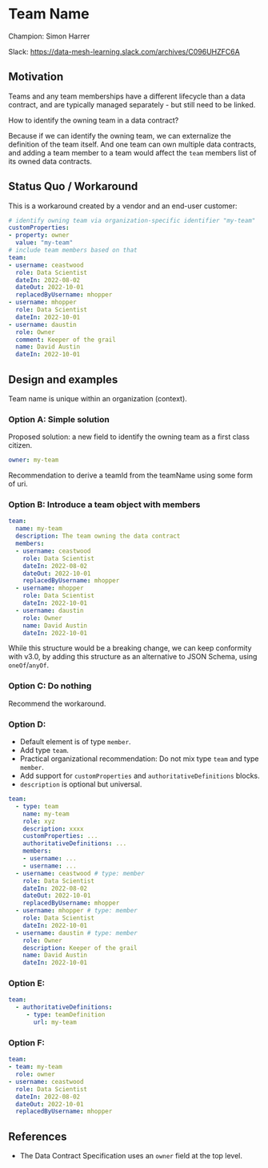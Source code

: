 # Team Name

Champion: Simon Harrer

Slack: https://data-mesh-learning.slack.com/archives/C096UHZFC6A 

## Motivation

Teams and any team memberships have a different lifecycle than a data contract, and are typically managed separately - but still need to be linked.

How to identify the owning team in a data contract?

Because if we can identify the owning team, we can externalize the definition of the team itself.
And one team can own multiple data contracts, and adding a team member to a team would affect the `team` members list of its owned data contracts.

## Status Quo / Workaround

This is a workaround created by a vendor and an end-user customer:

```yaml
# identify owning team via organization-specific identifier "my-team"
customProperties:
- property: owner
  value: "my-team"
# include team members based on that
team:
- username: ceastwood
  role: Data Scientist
  dateIn: 2022-08-02
  dateOut: 2022-10-01
  replacedByUsername: mhopper
- username: mhopper
  role: Data Scientist
  dateIn: 2022-10-01
- username: daustin
  role: Owner
  comment: Keeper of the grail
  name: David Austin
  dateIn: 2022-10-01
```


## Design and examples

Team name is unique within an organization (context).

### Option A: Simple solution

Proposed solution: a new field to identify the owning team as a first class citizen.

```yaml
owner: my-team
```

Recommendation to derive a teamId from the teamName using some form of uri.

### Option B: Introduce a team object with members

```yaml
team:
  name: my-team
  description: The team owning the data contract
  members:
  - username: ceastwood
    role: Data Scientist
    dateIn: 2022-08-02
    dateOut: 2022-10-01
    replacedByUsername: mhopper
  - username: mhopper
    role: Data Scientist
    dateIn: 2022-10-01
  - username: daustin
    role: Owner
    name: David Austin
    dateIn: 2022-10-01
```

While this structure would be a breaking change, we can keep conformity with v3.0, by adding this structure as an alternative to JSON Schema, using `oneOf`/`anyOf`.

### Option C: Do nothing

Recommend the workaround.

### Option D: 

* Default element is of type `member`.
* Add type `team`.
* Practical organizational recommendation: Do not mix type `team` and type `member`.
* Add support for `customProperties` and `authoritativeDefinitions` blocks.
* `description` is optional but universal.

```yaml
team:
  - type: team
    name: my-team
    role: xyz
    description: xxxx
    customProperties: ...
    authoritativeDefinitions: ...
    members:
    - username: ...
    - username: ...
  - username: ceastwood # type: member
    role: Data Scientist
    dateIn: 2022-08-02
    dateOut: 2022-10-01
    replacedByUsername: mhopper
  - username: mhopper # type: member
    role: Data Scientist
    dateIn: 2022-10-01
  - username: daustin # type: member
    role: Owner
    description: Keeper of the grail
    name: David Austin
    dateIn: 2022-10-01
```

### Option E:

```yaml
team:
  - authoritativeDefinitions:
     - type: teamDefinition
       url: my-team
```

### Option F:

```yaml
team:
- team: my-team
  role: owner
- username: ceastwood
  role: Data Scientist
  dateIn: 2022-08-02
  dateOut: 2022-10-01
  replacedByUsername: mhopper
```

## References

- The Data Contract Specification uses an `owner` field at the top level.
